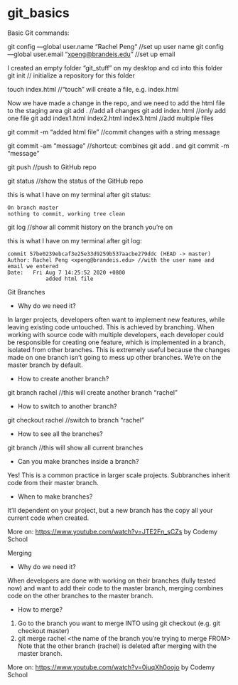 # git_basics

Basic Git commands:

git config —global user.name “Rachel Peng“ 		    //set up user name 
git config —global user.email “xpeng@brandeis.edu” 	//set up email 

I created an empty folder “git_stuff” on my desktop and cd into this folder 
git init 						                   // initialize a repository for this folder

touch index.html 					               //“touch” will create a file, e.g. index.html

Now we have made a change in the repo, and we need to add the html file to the staging area
git add . 						            //add all changes 
git add index.html 				        	//only add one file 
git add index1.html index2.html index3.html 		//add multiple files 

git commit -m “added html file” 			//commit changes with a string message 

git commit -am “message” 				//shortcut: combines git add . and git commit -m “message”

git push 						//push to GitHub repo

git status 						//show the status of the GitHub repo 

this is what I have on my terminal after git status:

    On branch master
    nothing to commit, working tree clean

git log 						//show all commit history on the branch you’re on

this is what I have on my terminal after git log:

    commit 57be0239ebcaf3e25e33d9259b537aacbe279ddc (HEAD -> master)
    Author: Rachel Peng <xpeng@brandeis.edu> //with the user name and email we entered
    Date:   Fri Aug 7 14:25:52 2020 +0800
                added html file 








Git Branches 

- Why do we need it?

In larger projects, developers often want to implement new features, while leaving existing code untouched. This is achieved by branching. When working with source code with multiple developers, each developer could be responsible for creating one feature, which is implemented in a branch, isolated from other branches. This is extremely useful because the changes made on one branch isn’t going to mess up other branches. We’re on the master branch by default. 

- How to create another branch?

git branch rachel //this will create another branch “rachel”

- How to switch to another branch?

git checkout rachel //switch to branch “rachel”

- How to see all the branches?

git branch //this will show all current branches 

- Can you make branches inside a branch?

Yes! This is a common practice in larger scale projects. Subbranches inherit code from their master branch. 

- When to make branches?

It’ll dependent on your project, but a new branch has the copy all your current code when created. 

More on: https://www.youtube.com/watch?v=JTE2Fn_sCZs by Codemy School 








Merging  

-  Why do we need it?

When developers are done with working on their branches (fully tested now) and want to add their code to the master branch, merging combines code on the other branches to the master branch.

- How to merge?
1. Go to the branch you want to merge INTO using git checkout (e.g. git checkout master)
2. git merge rachel <the name of the branch you’re trying to merge FROM>
Note that the other branch (rachel) is deleted after merging with the master branch.  

More on: https://www.youtube.com/watch?v=0iuqXh0oojo by Codemy School 















